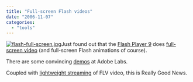 ```yaml
---
title: "Full-screen Flash videos"
date: "2006-11-07"
categories: 
  - "tools"
---
```


[![flash-full-screen.jpg](images/flash-full-screen.jpg)](http://staging.mutoid.nl/fullscreen/index_cars.html)Just found out that the [Flash Player 9](http://labs.adobe.com/downloads/flashplayer9.html) does [full-screen video](http://labs.adobe.com/wiki/index.php/Flash_Player:9:Update:Full-Screen_Mode) (and full-screen Flash animations of course).

There are some convincing [demos](http://labs.adobe.com/wiki/index.php/Flash_Player:9:Update:Full-Screen_Mode:Demos) at Adobe Labs.

Coupled with [lightweight streaming](http://del.icio.us/bdelacretaz/flash+streaming) of FLV video, this is Really Good News.
